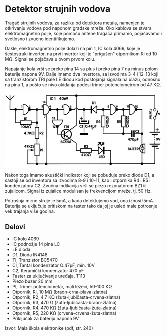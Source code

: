 # Detektor strujnih vodova

Tragač strujnih vodova, za razliku od detektora metala, namenjen je otkrivanju vodova pod naponom gradske mreže. Oko kablova se stvara elektromagnetno polje, koje pomoću antene tragača primamo, pojačavamo i svetlosno i zvucno identifikujemo.

Dakle, elektromagnetno polje dolazi na pin 1, IC kola 4069, koje je šestostruki invertor, na prvi invertor koji je "prigušen" otpornikom Rl od 10 MΩ. Signal se pojačava u ovom prvom kolu.

Napajanje kola vrši se preko pina 14 sa plus i preko pina 7 na minus polom baterije napona 9V. Dalje imamo dva invertora, sa izvodima 3-4 i 12-13 koji sa tranzistorom TRl pale LE diodu kod postojanja signala na ulazu, odnosno na pinu 1, a pošto se nivo okidanja podesi trimer potenciometrom od 47 KΩ.

![](../slike/detektor-strujnih-vodova-shema.jpg)

Nakon toga imamo akustički indikator koji se pobuđuje preko diode D1, a sastoji se od inventora sa izvodima 8-9 i 10-11, kao i otpornika R4 i R5 i kondenzatora C2. Zvučna indikacija vrši se piezo rezonatorom BZ1 iii zujalicom. Signal iz zujalice modulisan je frekvencijom mreže, tj. 50 Hz.

Potrošnja mirne struje je 5mA, a kada detektujemo vod, ona iznosi l5mA. Baterija se uključuje pritiskom na taster tako da joj je usled male potrosnje vek trajanja više godina.

## Delovi

- IC kolo 4069 
- IC podnožje 14 pina LC 
- LE dioda 
- D1, Dioda lN4148 
- Tl, Tranzistor BC547C 
- Cl, Tantal kondenzator O.47μF, min. 10V 
- C2, Keramički kondenzator 470 pF 
- Taster za uključivanje uređaja, T113 
- Piezo buzer 20 mm
- Pl, Trimer potenciometar, mali ležeći, 50-100 KΩ 
- Otpornik, Rl, 10 MΩ (braon-crna-plava-zlatna) 
- Otpornik, R2, 4.7 KΩ (žuta-ljubičasta-crvena-zlatna) 
- Otpornik, R3, 470 Ω (žuta-ljubičasta-braon-zlatna) 
- Otpornik, R4, 470 KΩ (žuta-ljubičasta-žuta-zlatna) 
- Otpornik, R5, 220 KΩ (crvena-crvena-žuta-zlatna) 
- Priključak za bateriju napona 9V 

Izvor: Mala škola elektronike (pdf, str. 240)